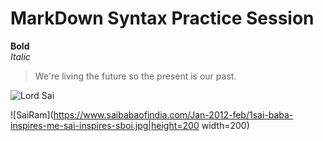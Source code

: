 # MarkDown Syntax Practice Session
**Bold** <br>
*Italic*  <br>

> We're living the future so
> the present is our past.

![Lord Sai](https://i.pinimg.com/236x/08/d8/36/08d836a0f44c252d215aea8ec7fd7bcc--prayer-quotes-sai-baba.jpg) <br>

![SaiRam](https://www.saibabaofindia.com/Jan-2012-feb/1sai-baba-inspires-me-sai-inspires-sboi.jpg|height=200 width=200)
